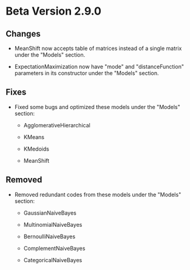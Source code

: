# Beta Version 2.9.0

## Changes

* MeanShift now accepts table of matrices instead of a single matrix under the "Models" section.

* ExpectationMaximization now have "mode" and "distanceFunction" parameters in its constructor under the "Models" section.

## Fixes

* Fixed some bugs and optimized these models under the "Models" section:

  * AgglomerativeHierarchical

  * KMeans
 
  * KMedoids
 
  * MeanShift

## Removed

* Removed redundant codes from these models under the "Models" section:

  * GaussianNaiveBayes
 
  * MultinomialNaiveBayes
 
  * BernoulliNaiveBayes
 
  * ComplementNaiveBayes
 
  * CategoricalNaiveBayes
